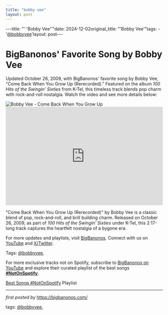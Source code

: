 ```yaml
---
title: "bobby vee"
layout: post
---
```

---title: "' 'Bobby Vee''"date: 2024-12-02original_title: "'Bobby Vee'"tags:  - '[@bobbyvee](/tags/bobbyvee/)'layout: post---<!-- Post Title --><h1 >BigBanonos' Favorite Song by Bobby Vee</h1> <!-- Introductory Text --><p >Updated October 26, 2009, with BigBanonos' favorite song by Bobby Vee, "Come Back When You Grow Up (Rerecorded)." Featured on the album *100 Hits of the Swingin' Sixties* from K-Tel, this timeless track blends pop charm with rock-and-roll nostalgia. Watch the video and see more details below:</p> <!-- Featured Image --><div > <img src="https://static01.nyt.com/images/2016/10/25/arts/25vee-obit-1/25vee-obit-1-superJumbo.jpg" alt="Bobby Vee - Come Back When You Grow Up" /></div> <!-- YouTube Video Embed --><div > <iframe width="100%" height="315" src="https://www.youtube.com/embed/L_5CUDCNTTA" title="Come Back When You Grow Up (Remastered)" frameborder="0" allow="accelerometer; autoplay; clipboard-write; encrypted-media; gyroscope; picture-in-picture; web-share" referrerpolicy="strict-origin-when-cross-origin" allowfullscreen></iframe></div> <!-- Song Information --><div > <p>"Come Back When You Grow Up (Rerecorded)" by Bobby Vee is a classic blend of pop, rock-and-roll, and brill building charm. Released on October 26, 2009, as part of *100 Hits of the Swingin' Sixties* under K-Tel, this 2:17-long track captures the heartfelt nostalgia of a bygone era.</p></div> <!-- Footer Links --><div > <p>For more updates and playlists, visit <a href="https://bigbanonos.com/" target="_blank">BigBanonos</a>. Connect with us on <a href="https://www.youtube.com/[@BigBanonos](/tags/BigBanonos/)" target="_blank">YouTube</a> and <a href="https://x.com/bigbanonos" target="_blank">X/Twitter</a>.</p></div> <!-- Tags --><p >Tags: [@bobbyvee](/tags/bobbyvee/),</p><!--Subscribe and Playlist Links--><div>    <p>For more exclusive tracks not on Spotify, subscribe to <a href="https://www.youtube.com/[@BigBanonos](/tags/BigBanonos/)" target="_blank">BigBanonos on YouTube</a> and explore their curated playlist of the best songs <strong>[#NotOnSpotify](/tags/NotOnSpotify/)</strong>.</p>    <p><a href="https://www.youtube.com/playlist?list=PLtuNtuTatqI0kFahUCbtbfenC_ET5O_tr" target="_blank">Best Songs [#NotOnSpotify](/tags/NotOnSpotify/) Playlist<br /></a></p></div><hr /><p><em>first posted by</em> <a href="https://bigbanonos.com/" rel="noopener" target="_new">https://bigbanonos.com/</a></p><p>tags: [@bobbyvee](/tags/bobbyvee/),</p>